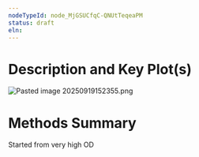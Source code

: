 ```yaml
---
nodeTypeId: node_MjGSUCfqC-QNUtTeqeaPM
status: draft
eln:
---
```

# Description and Key Plot(s)

![Pasted image 20250919152355.png](app://d89681ada235b863f6fb960d562e3cbee31f/Users/makamats/Repos/quantum-biology-institute/ecoli_growth_curves/1_eln_ecoli_growth_curves/attachments/Pasted%20image%2020250919152355.png?1760506741488)
# Methods Summary

Started from very high OD